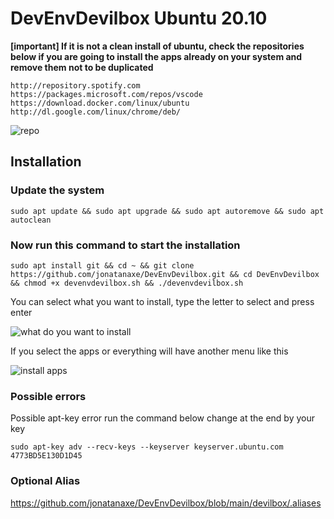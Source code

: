 # DevEnvDevilbox Ubuntu 20.10

**[important]
If it is not a clean install of ubuntu, check the repositories below if you are going to install the apps already on your system and remove them not to be duplicated**
```
http://repository.spotify.com
https://packages.microsoft.com/repos/vscode
https://download.docker.com/linux/ubuntu
http://dl.google.com/linux/chrome/deb/
```
![repo](https://i.imgur.com/Jk4Uy6S.png)

## Installation 

### Update the system

```
sudo apt update && sudo apt upgrade && sudo apt autoremove && sudo apt autoclean
```

### Now run this command to start the installation

```
sudo apt install git && cd ~ && git clone https://github.com/jonatanaxe/DevEnvDevilbox.git && cd DevEnvDevilbox && chmod +x devenvdevilbox.sh && ./devenvdevilbox.sh
```
You can select what you want to install, type the letter to select and press enter

![what do you want to install](https://i.imgur.com/mUXblDd.png)

If you select the apps or everything will have another menu like this

![install apps](https://i.imgur.com/Dlo55J9.png)


### Possible errors

Possible apt-key error run the command below change at the end by your key
```
sudo apt-key adv --recv-keys --keyserver keyserver.ubuntu.com 4773BD5E130D1D45
```

### Optional Alias

https://github.com/jonatanaxe/DevEnvDevilbox/blob/main/devilbox/.aliases

